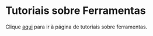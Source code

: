 Tutoriais sobre Ferramentas
===========================

Clique [aqui](./tools/index.md) para ir à página de tutoriais sobre ferramentas.
